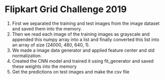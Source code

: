 # Flipkart Grid Challenge 2019
1.	First we separated the training and test images from the image dataset and saved them into the memory. 
2.	Then we read each image of the training images as grayscale and appended this numpy array into a list and finally converted this list     into an array of size (24000, 480, 640, 1).
3.	We made a image data generator and applied feature center and std normalization.
4.	Created the CNN model and trained it using fit_generator and saved these weights into the memory
5.	Get the predictions on test images and make the csv file
